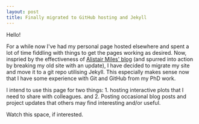 ```yaml
---
layout: post
title: Finally migrated to GitHub hosting and Jekyll
---
```


Hello!

For a while now I've had my personal page hosted elsewhere and spent a lot of time fiddling with things to get the pages working as desired. Now, inspried by the effectiveness of [Alistair Miles' blog](http://alimanfoo.github.io/) (and spurred into action by breaking my old site with an update), I have decided to migrate my site and move it to a git repo utilising Jekyll. This especially makes sense now that I have some experience with Git and GitHub from my PhD work.

I intend to use this page for two things: 1. hosting interactive plots that I need to share with colleagues. and 2. Posting occasional blog posts and project updates that others may find interesting and/or useful. 

Watch this space, if interested. 

